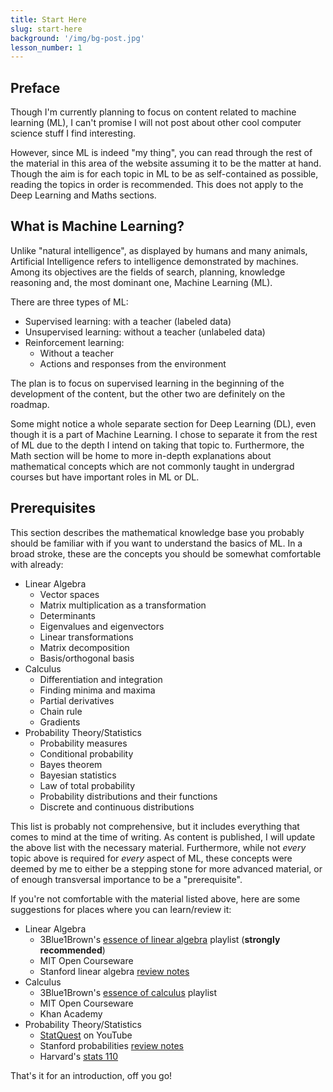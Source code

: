 ```yaml
---
title: Start Here
slug: start-here
background: '/img/bg-post.jpg'
lesson_number: 1
---
```


## Preface

Though I'm currently planning to focus on content related to machine learning (ML), I can't promise I will not post about other cool computer science stuff I find interesting.

However, since ML is indeed "my thing", you can read through the rest of the material in this area of the website assuming it to be the matter at hand. Though the aim is for each topic in ML to be as self-contained as possible, reading the topics in order is recommended. This does not apply to the Deep Learning and Maths sections.

## What is Machine Learning?

Unlike "natural intelligence", as displayed by humans and many animals, Artificial Intelligence refers to intelligence demonstrated by machines. Among its objectives are the fields of search, planning, knowledge reasoning and, the most dominant one, Machine Learning (ML).

There are three types of ML:
- Supervised learning: with a teacher (labeled data)
- Unsupervised learning: without a teacher (unlabeled data)
- Reinforcement learning:
	+ Without a teacher
	+ Actions and responses from the environment

The plan is to focus on supervised learning in the beginning of the development of the content, but the other two are definitely on the roadmap.

Some might notice a whole separate section for Deep Learning (DL), even though it is a part of Machine Learning. I chose to separate it from the rest of ML due to the depth I intend on taking that topic to. Furthermore, the Math section will be home to more in-depth explanations about mathematical concepts which are not commonly taught in undergrad courses but have important roles in ML or DL.

## Prerequisites

This section describes the mathematical knowledge base you probably should be familiar with if you want to understand the basics of ML. In a broad stroke, these are the concepts you should be somewhat comfortable with already:

- Linear Algebra
    + Vector spaces
	+ Matrix multiplication as a transformation
	+ Determinants
	+ Eigenvalues and eigenvectors
	+ Linear transformations
	+ Matrix decomposition
	+ Basis/orthogonal basis
- Calculus
	+ Differentiation and integration
	+ Finding minima and maxima
	+ Partial derivatives
	+ Chain rule
	+ Gradients
- Probability Theory/Statistics
	+ Probability measures
	+ Conditional probability
	+ Bayes theorem
	+ Bayesian statistics
	+ Law of total probability
	+ Probability distributions and their functions
	+ Discrete and continuous distributions

This list is probably not comprehensive, but it includes everything that comes to mind at the time of writing. As content is published, I will update the above list with the necessary material. Furthermore, while not *every* topic above is required for *every* aspect of ML, these concepts were deemed by me to either be a stepping stone for more advanced material, or of enough transversal importance to be a "prerequisite".

If you're not comfortable with the material listed above, here are some suggestions for places where you can learn/review it:

- Linear Algebra
	+ 3Blue1Brown's [essence of linear algebra](https://www.youtube.com/playlist?list=PLZHQObOWTQDPD3MizzM2xVFitgF8hE_ab) playlist (**strongly recommended**)
	+ MIT Open Courseware
	+ Stanford linear algebra [review notes](http://cs229.stanford.edu/section/cs229-linalg.pdf)
- Calculus
	+ 3Blue1Brown's [essence of calculus](https://www.youtube.com/playlist?list=PLZHQObOWTQDMsr9K-rj53DwVRMYO3t5Yr) playlist
	+ MIT Open Courseware
	+ Khan Academy
- Probability Theory/Statistics
	+ [StatQuest](https://www.youtube.com/user/joshstarmer) on YouTube
	+ Stanford probabilities [review notes](http://cs229.stanford.edu/section/cs229-prob.pdf)
    + Harvard's [stats 110](https://projects.iq.harvard.edu/stat110/strategic-practice-problems)

That's it for an introduction, off you go!